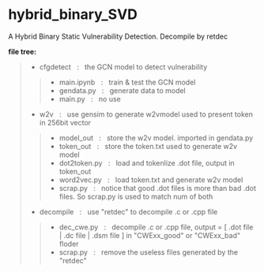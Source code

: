 # hybrid_binary_SVD
A Hybrid Binary Static Vulnerability Detection. Decompile by retdec

**file tree:**
> - cfgdetect &nbsp; : &nbsp; the GCN model to detect vulnerability
> > - main.ipynb &nbsp; : &nbsp; train & test the GCN model
> > - gendata.py &nbsp; : &nbsp; generate data to model
> > - main.py &nbsp; : &nbsp; no use
> - w2v &nbsp; : &nbsp; use gensim to generate w2vmodel used to present token in 256bit vector
> > - model_out &nbsp; : &nbsp; store the w2v model. imported in gendata.py
> > - token_out &nbsp; : &nbsp; store the token.txt used to generate w2v model
> > - dot2token.py &nbsp; : &nbsp; load and tokenlize .dot file, output in token_out
> > - word2vec.py &nbsp; : &nbsp; load token.txt and generate w2v model
> > - scrap.py &nbsp; : &nbsp; notice that good .dot files is more than bad .dot files. So scrap.py is used to match num of both
> - decompile &nbsp; : &nbsp; use "retdec" to decompile .c or .cpp file
> > - dec_cwe.py &nbsp; : &nbsp; decompile .c or .cpp file, output = [ .dot file | .dc file | .dsm file ] in "CWExx_good" or "CWExx_bad" floder
> > - scrap.py &nbsp; : &nbsp; remove the useless files generated by the "retdec"
>



